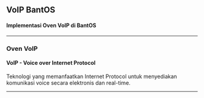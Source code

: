 ## VoIP BantOS

#### Implementasi Oven VoIP di BantOS
---
### Oven VoIP <br/> 
#### VoIP - Voice over Internet Protocol
Teknologi yang memanfaatkan Internet Protocol untuk menyediakan komunikasi voice secara elektronis dan real-time.

---
